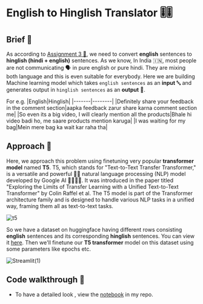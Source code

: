 # English to Hinglish Translator 🎚️🎚️

## Brief 🚀

As according to [Assignment 3 📰](https://ansoncareers.notion.site/AI-ML-Challenge-cc150a48f27f487ab81ba8054c9bd5dd), we need to convert **english** sentences to **hinglish (hindi + english)** sentences. As we know, In India 🇮🇳, most people are not communicating 🗣️ in pure english or pure hindi. They are mixing both language and this is even suitable for everybody. Here we are building Machine learning model which takes `english sentences` as an **input** 🔤 and generates output in `hinglish sentences` as an **output** 🔣. 

For e.g. 
|English|Hinglish|
|-------|--------|
|Definitely share your feedback in the comment section|aapka feedback zarur share karna comment section me|
|So even its a big video, I will clearly mention all the products|Bhale hi video badi ho, me saare products mention karuga|
|I was waiting for my bag|Mein mere bag ka wait kar raha tha|

## Approach 🚀

Here, we approach this problem using finetuning very popular **transformer model** named **T5**. T5, which stands for "Text-to-Text Transfer Transformer," is a versatile and powerful 🔋🔋 natural language processing (NLP) model developed by Google AI 😶‍🌫️😶‍🌫️. It was introduced in the paper titled "Exploring the Limits of Transfer Learning with a Unified Text-to-Text Transformer" by Colin Raffel et al. The T5 model is part of the Transformer architecture family and is designed to handle various NLP tasks in a unified way, framing them all as text-to-text tasks.

![t5](https://github.com/Hg03/english-to-hinglish-translator/assets/69637720/254650b0-e180-41c9-b54a-4fe7f040f472)

So we have a dataset on huggingface having different rows consisting **english** sentences and its corresponding **hinglish** sentences. You can view it [here](https://huggingface.co/datasets/harish03/english_hinglist_sentences). Then we'll finetune our **T5 transformer** model on this dataset using some parameters like epochs etc.

![Streamlit(1)](https://github.com/Hg03/english-to-hinglish-translator/assets/69637720/67c6fdbe-16b7-434d-9daa-62a43f242c57)

## Code walkthrough 🚀

- To have a detailed look , view the [notebook]() in my repo.





